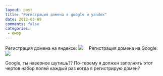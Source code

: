 ```yaml
---
layout: post
title: "Регистрация домена в google и yandex"
date: 2012-03-09
comments: false
categories:
 - юмор
---
```



Регистрация домена на яндексе:
<a href="http://1.bp.blogspot.com/-vu4SgnC69yM/T1oiJrm0QLI/AAAAAAAADVQ/zQ7umrO9EwU/s1600/Screen+shot+2012-03-09+at+14.50.44+.png" imageanchor="1" style="margin-bottom: 1em; margin-right: 1em;"><img border="0" src="http://1.bp.blogspot.com/-vu4SgnC69yM/T1oiJrm0QLI/AAAAAAAADVQ/zQ7umrO9EwU/s1600/Screen+shot+2012-03-09+at+14.50.44+.png" /></a>
Регистрация домена на Google:
<a href="http://1.bp.blogspot.com/-iJ2e7bwyTWQ/T1oiIstU1fI/AAAAAAAADVI/3GFNq1d_IUs/s1600/Screen+shot+2012-03-09+at+14.50.18+.png" imageanchor="1" style="margin-bottom: 1em; margin-right: 1em;"><img border="0" src="http://1.bp.blogspot.com/-iJ2e7bwyTWQ/T1oiIstU1fI/AAAAAAAADVI/3GFNq1d_IUs/s1600/Screen+shot+2012-03-09+at+14.50.18+.png" /></a>

Google, ты наверное шутишь?? По-твоему я должен заполнять этот чертов набор полей каждый раз когда я регистрирую домен?
